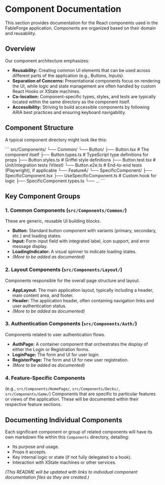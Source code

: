 # Component Documentation

This section provides documentation for the React components used in the FableForge application. Components are organized based on their domain and reusability.

## Overview

Our component architecture emphasizes:
*   **Reusability:** Creating common UI elements that can be used across different parts of the application (e.g., Buttons, Inputs).
*   **Separation of Concerns:** Presentational components focus on rendering the UI, while logic and state management are often handled by custom React Hooks or XState machines.
*   **Co-location:** Component-specific types, styles, and tests are typically located within the same directory as the component itself.
*   **Accessibility:** Striving to build accessible components by following ARIA best practices and ensuring keyboard navigability.

## Component Structure

A typical component directory might look like this:

\`\`\`
src/Components/
└── Common/
    └── Button/
        ├── Button.tsx         # The component itself
        ├── Button.types.ts    # TypeScript type definitions for props
        ├── Button.styles.ts   # Griffel style definitions
        ├── Button.test.tsx    # Unit/integration tests (Vitest)
        └── Button.e2e.ts      # End-to-end tests (Playwright), if applicable
└── FeatureA/
    └── SpecificComponent/
        ├── SpecificComponent.tsx
        ├── UseSpecificComponent.ts # Custom hook for logic
        ├── SpecificComponent.types.ts
        └── ...
\`\`\`

## Key Component Groups

### 1. Common Components (`src/Components/Common/`)
These are generic, reusable UI building blocks.
*   **Button:** Standard button component with variants (primary, secondary, etc.) and loading states.
*   **Input:** Form input field with integrated label, icon support, and error message display.
*   **LoadingIndicator:** A visual spinner to indicate loading states.
*   *(More to be added as documented)*

### 2. Layout Components (`src/Components/Layout/`)
Components responsible for the overall page structure and layout.
*   **AppLayout:** The main application layout, typically including a header, main content area, and footer.
*   **Header:** The application header, often containing navigation links and user authentication status.
*   *(More to be added as documented)*

### 3. Authentication Components (`src/Components/Auth/`)
Components related to user authentication flows.
*   **AuthPage:** A container component that orchestrates the display of either the Login or Registration forms.
*   **LoginPage:** The form and UI for user login.
*   **RegisterPage:** The form and UI for new user registration.
*   *(More to be added as documented)*

### 4. Feature-Specific Components
(e.g., `src/Components/HomePage/`, `src/Components/Decks/`, `src/Components/Game/`)
Components that are specific to particular features or views of the application. These will be documented within their respective feature sections.

## Documenting Individual Components

Each significant component or group of related components will have its own markdown file within this `Components` directory, detailing:
*   Its purpose and usage.
*   Props it accepts.
*   Key internal logic or state (if not fully delegated to a hook).
*   Interaction with XState machines or other services.

*(This README will be updated with links to individual component documentation files as they are created.)*
